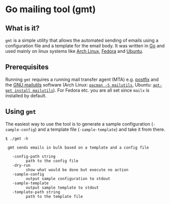 # Go mailing tool (gmt)

## What is it?
`gmt` is a simple utility that allows the automated sending of emails using a configuration file and a template for the email body.
It was written in [Go](https://golang.org/) and used mainly on linux systems like [Arch Linux](https://www.archlinux.org/), [Fedora](https://getfedora.org/) and [Ubuntu](http://www.ubuntu.com/).

## Prerequisites
Running `gmt` requires a running mail transfer agent (MTA) e.g. [postfix](http://www.postfix.org/) and the [GNU mailutils](https://www.gnu.org/software/mailutils/mailutils.html) software (Arch Linux: [`pacman -S mailutils`](https://www.archlinux.org/packages/?sort=&q=mailutils&maintainer=&flagged=), Ubuntu: [`apt-get install mailutils`](http://packages.ubuntu.com/search?keywords=mailutils)). For Fedora etc. you are all set since `mailx` is installed by default.

## Using `gmt`
The easiest way to use the tool is to generate a sample configuration (`-sample-config`) and a template file (`-sample-template`) and take it from there.

    $ ./gmt -h

     gmt sends emails in bulk based on a template and a config file

       -config-path string
             path to the config file
       -dry-run
             show what would be done but execute no action
       -sample-config
             output sample configuration to stdout
       -sample-template
             output sample template to stdout
       -template-path string
             path to the template file
